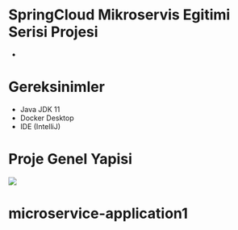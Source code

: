 
# SpringCloud Mikroservis Egitimi Serisi Projesi
- 

# Gereksinimler
* Java JDK 11
* Docker Desktop
* IDE (IntelliJ)


# Proje Genel Yapisi
![](https://github.com/HaydiKodlayalim/microservice-app/blob/master/docs/arch.png)


<a href="https://www.patreon.com/bePatron?u=26970812" data-patreon-widget-type="become-patron-button"></a>
# microservice-application1
